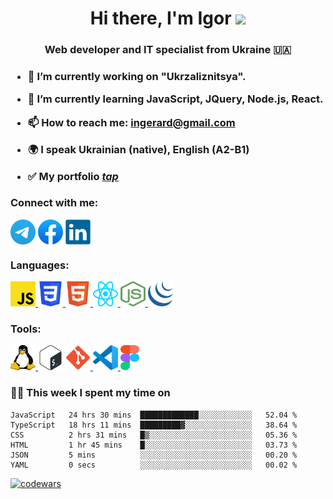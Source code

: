<!--
**smorodskiy/smorodskiy** is a ✨ _special_ ✨ repository because its `README.md` (this file) appears on your GitHub profile.

Here are some ideas to get you started:
- 👯 I’m looking to collaborate on ...
- 🤔 I’m looking for help with ...
- 💬 Ask me about ...
-
- 😄 Pronouns: ...
- ⚡ Fun fact: ...
-->


<h1 align="center">Hi there, I'm Igor 
<img src="https://github.com/blackcater/blackcater/raw/main/images/Hi.gif" height="32"/></h1>
<h3 align="center">Web developer and IT specialist from Ukraine 🇺🇦<h3>

- 🔭 I’m currently working on "Ukrzaliznitsya".
- 🌱 I’m currently learning JavaScript, JQuery, Node.js, React.
- 📫 How to reach me: <a href="mailto:ingerard@gmail.com">ingerard@gmail.com</a>
- 🌍 I speak Ukrainian (native), English (A2-B1)

- ✅ My portfolio <a href="https://smorodskiy.github.io/PortfolioX" target="_blank" rel="noreferrer">*tap*</a> 

### Connect with me:
<p align="left">
<a href="https://t.me/ingerard" target="blank"><img align="center" src="https://github.com/smorodskiy/smorodskiy/blob/main/Telegram.svg" alt="smorodskiy" height="40" width="40" /></a>
<a href="https://www.facebook.com/igor.smorodsky" target="blank"><img align="center" src="https://github.com/smorodskiy/smorodskiy/blob/main/Facebook.svg" alt="smorodskiy" height="40" width="40" /></a>
<a href="https://www.linkedin.com/in/igor-smorodsky-49515121a" target="blank"><img align="center" src="https://github.com/smorodskiy/smorodskiy/blob/main/linkedin.svg" alt="smorodskiy" height="40" width="40" /></a>


### Languages:
<p align="left"> 
<a href="https://www.javascript.com/" target="_blank" rel="noreferrer"> <img src="https://github.com/smorodskiy/smorodskiy/blob/main/javascript.svg" alt="css3" width="40" height="40"/> </a> 
<a href="https://www.w3schools.com/css/" target="_blank" rel="noreferrer"> <img src="https://github.com/smorodskiy/smorodskiy/blob/main/CSS3.svg" alt="css3" width="40" height="40"/> </a> 
<a href="https://www.w3.org/html/" target="_blank" rel="noreferrer"> <img src="https://github.com/smorodskiy/smorodskiy/blob/main/HTML5.svg" alt="html5" width="40" height="40"/> </a> 
<a href="https://reactjs.org/" target="_blank" rel="noreferrer"> <img src="https://github.com/smorodskiy/smorodskiy/blob/main/react-js.svg" alt="" width="40" height="40"/> </a> 
<a href="https://nodejs.org/uk/" target="_blank" rel="noreferrer"> <img src="https://github.com/smorodskiy/smorodskiy/blob/main/node-js.svg" alt="" width="40" height="40"/> </a> 
<a href="https://jquery.com/" target="_blank" rel="noreferrer"> <img src="https://github.com/smorodskiy/smorodskiy/blob/main/jquery.svg" alt="" width="40" height="40"/> </a> 

### Tools:
<p align="left"> 
<a href="https://www.linux.org/" target="_blank" rel="noreferrer"> <img src="https://github.com/smorodskiy/smorodskiy/blob/main/linux.svg" alt="linux" width="40" height="40"/> </a> 
<a href="http://www.gnu.org/software/bash/" target="_blank" rel="noreferrer"> <img src="https://github.com/smorodskiy/smorodskiy/blob/main/Bash.svg" alt="git" width="40" height="40"/></a>
<a href="https://git-scm.com/" target="_blank" rel="noreferrer"> <img src="https://github.com/smorodskiy/smorodskiy/blob/main/git.svg" alt="git" width="40" height="40"/> </a> 
<a href="https://code.visualstudio.com/" target="_blank" rel="noreferrer"> <img src="https://github.com/smorodskiy/smorodskiy/blob/main/VS-code.svg" alt="git" width="40" height="40"/> </a> 
<a href="https://www.figma.com/" target="_blank" rel="noreferrer"> <img src="https://github.com/smorodskiy/smorodskiy/blob/main/figma.svg" alt="figma" width="30" height="40"/> </a> 
</p>

### 🧑‍💻 This week I spent my time on
<!--START_SECTION:waka-->

```text
JavaScript   24 hrs 30 mins  █████████████░░░░░░░░░░░░   52.04 %
TypeScript   18 hrs 11 mins  █████████▓░░░░░░░░░░░░░░░   38.64 %
CSS          2 hrs 31 mins   █▒░░░░░░░░░░░░░░░░░░░░░░░   05.36 %
HTML         1 hr 45 mins    █░░░░░░░░░░░░░░░░░░░░░░░░   03.73 %
JSON         5 mins          ░░░░░░░░░░░░░░░░░░░░░░░░░   00.20 %
YAML         0 secs          ░░░░░░░░░░░░░░░░░░░░░░░░░   00.02 %
```

<!--END_SECTION:waka-->

[![codewars](https://www.codewars.com/users/smorodskiy/badges/small)](https://www.codewars.com/users/smorodskiy)